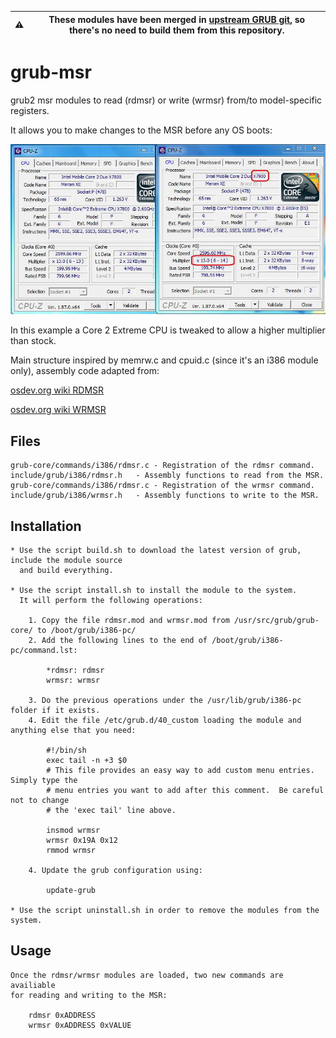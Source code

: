 |  :warning: | These modules have been merged in [upstream GRUB git](https://git.savannah.gnu.org/cgit/grub.git/commit/?id=46f5d5134392384c45710554bfe717ffa9c6dd46), so there's no need to build them from this repository. |
|------------|-------------------------------------------------------------------------------------------------------------|

# grub-msr
grub2 msr modules to read (rdmsr) or write (wrmsr) from/to model-specific registers.

It allows you to make changes to the MSR before any OS boots:

![CPU-Z comparison](https://github.com/jesusdf/grub-msr/blob/master/cpuz.jpg?raw=true "CPU-Z comparison")

In this example a Core 2 Extreme CPU is tweaked to allow a higher multiplier than stock.

Main structure inspired by memrw.c and cpuid.c (since it's an i386 module only), assembly code adapted from:

   [osdev.org wiki RDMSR](https://wiki.osdev.org/Inline_Assembly/Examples#RDMSR)
   
   [osdev.org wiki WRMSR](https://wiki.osdev.org/Inline_Assembly/Examples#WRMSR)

Files
-----

    grub-core/commands/i386/rdmsr.c	- Registration of the rdmsr command.
    include/grub/i386/rdmsr.h	- Assembly functions to read from the MSR.
    grub-core/commands/i386/rdmsr.c	- Registration of the wrmsr command.
    include/grub/i386/wrmsr.h	- Assembly functions to write to the MSR.

Installation
------------

    * Use the script build.sh to download the latest version of grub, include the module source 
      and build everything.
      
    * Use the script install.sh to install the module to the system.
      It will perform the following operations:
    
        1. Copy the file rdmsr.mod and wrmsr.mod from /usr/src/grub/grub-core/ to /boot/grub/i386-pc/
        2. Add the following lines to the end of /boot/grub/i386-pc/command.lst:
    
            *rdmsr: rdmsr
            wrmsr: wrmsr
        
        3. Do the previous operations under the /usr/lib/grub/i386-pc folder if it exists.
        4. Edit the file /etc/grub.d/40_custom loading the module and anything else that you need:
        
            #!/bin/sh
            exec tail -n +3 $0
            # This file provides an easy way to add custom menu entries.  Simply type the
            # menu entries you want to add after this comment.  Be careful not to change
            # the 'exec tail' line above.
            
            insmod wrmsr
            wrmsr 0x19A 0x12
            rmmod wrmsr
        
        4. Update the grub configuration using:
    
            update-grub

    * Use the script uninstall.sh in order to remove the modules from the system.

Usage
-----

    Once the rdmsr/wrmsr modules are loaded, two new commands are availiable 
    for reading and writing to the MSR:

        rdmsr 0xADDRESS
        wrmsr 0xADDRESS 0xVALUE


